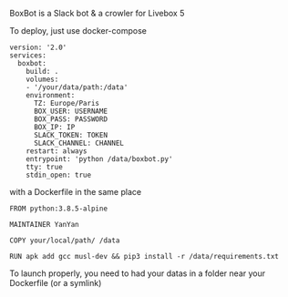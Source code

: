 BoxBot is a Slack bot & a crowler for Livebox 5

To deploy, just use docker-compose
```
version: '2.0'
services:
  boxbot:
    build: .
    volumes:
    - '/your/data/path:/data'
    environment:
      TZ: Europe/Paris
      BOX_USER: USERNAME
      BOX_PASS: PASSWORD
      BOX_IP: IP
      SLACK_TOKEN: TOKEN
      SLACK_CHANNEL: CHANNEL
    restart: always
    entrypoint: 'python /data/boxbot.py'
    tty: true
    stdin_open: true
```

with a Dockerfile in the same place
```
FROM python:3.8.5-alpine

MAINTAINER YanYan

COPY your/local/path/ /data

RUN apk add gcc musl-dev && pip3 install -r /data/requirements.txt
```

To launch properly, you need to had your datas in a folder near your Dockerfile (or a symlink)
